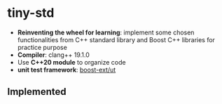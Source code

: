 # tiny-std

- __Reinventing the wheel for learning__: implement some chosen functionalities from C++ standard library and Boost C++ libraries for practice purpose
- __Compiler__: clang++ 19.1.0
- Use __C++20 module__ to organize code
- __unit test framework__: [boost-ext/ut](https://github.com/boost-ext/ut)

## Implemented